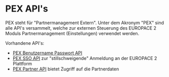 

PEX API's
==========

PEX steht für "Partnermanagement Extern". Unter dem Akronym "PEX" sind alle API's versammelt, welche zur externen Steuerung des EUROPACE 2 Moduls Partnermanagement (Einstellungen) verwendet werden.

Vorhandene API's:

- [PEX Benutzername Passwort API](./PEX-Benutzername-Passwort-API)
- [PEX SSO API](./PEX-SSO-API.md) zur "stillschweigende" Anmeldung an der EUROPACE 2 Plattform
- [PEX Partner API](./PEX-Partner-API.md) bietet Zugriff auf die Partnerdaten
